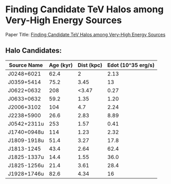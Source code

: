 # Finding Candidate TeV Halos among Very-High Energy Sources

Paper Title: [Finding Candidate TeV Halos among Very-High Energy Sources](https://arxiv.org/pdf/2403.16074)

## Halo Candidates:
| Source Name | Age (kyr) | Dist (kpc) | Edot (10^35 erg/s)
| - | - | - | - |
| J0248+6021 | 62.4 | 2 | 2.13
| J0359+5414 | 75.2 | 3.45 | 13
| J0622+0632 | 208 | <3.47 | 0.27
| J0633+0632 | 59.2 | 1.35 | 1.20 
| J2006+3102 | 104 | 4.7 | 2.24
| J2238+5900 | 26.6 | 2.83 | 8.89
| J0542+2311u | 253 | 1.57 | 0.41
| J1740+0948u | 114 | 1.23 | 2.32
| J1809-1918u | 51.4 | 3.27 | 17.8
| J1813-1245 | 43.4 | 2.64 | 62.4
| J1825-1337u | 14.4 | 1.55 | 36.0
| J1825-1256u | 21.4 | 3.61 | 28.4
| J1928+1746u | 82.6 | 4.34 | 16

